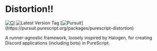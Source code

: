 # Distortion!!

[![CI](https://github.com/UnrelatedString/distortion/actions/workflows/ci.yml/badge.svg?branch=main)](https://github.com/UnrelatedString/distortion/actions/workflows/ci.yml)
![Latest Version Tag](https://img.shields.io/github/v/tag/UnrelatedString/distortion)
[![Pursuit](https://pursuit.purescript.org/packages/purescript-distortion/badge?)](https://pursuit.purescript.org/packages/purescript-distortion)

A runner-agnostic framework, loosely inspired by Halogen, for creating Discord applications (including bots) in PureScript.
